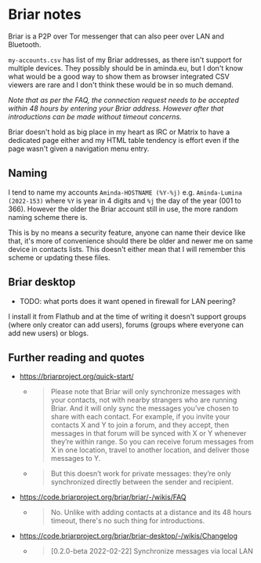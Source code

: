 # Briar notes

Briar is a P2P over Tor messenger that can also peer over LAN and Bluetooth.

`my-accounts.csv` has list of my Briar addresses, as there isn't support
for multiple devices. They possibly should be in aminda.eu, but I don't
know what would be a good way to show them as browser integrated CSV
viewers are rare and I don't think these would be in so much demand.

*Note that as per the FAQ, the connection request needs to be accepted
within 48 hours by entering your Briar address. However after that
introductions can be made without timeout concerns.*

Briar doesn't hold as big place in my heart as IRC or Matrix to have a
dedicated page either and my HTML table tendency is effort even if the page
wasn't given a navigation menu entry.

## Naming

I tend to name my accounts `Aminda-HOSTNAME (%Y-%j)` e.g.
`Aminda-Lumina (2022-153)` where `%Y` is year in 4 digits and `%j` the day
of the year (001 to 366). However the older the Briar account still in use,
the more random naming scheme there is.

This is by no means a security feature, anyone can name their device like
that, it's more of convenience should there be older and newer me on same
device in contacts lists. This doesn't either mean that I will remember
this scheme or updating these files.

## Briar desktop

* TODO: what ports does it want opened in firewall for LAN peering?

I install it from Flathub and at the time of writing it doesn't support
groups (where only creator can add users), forums (groups where everyone can
add new users) or blogs.

## Further reading and quotes

* https://briarproject.org/quick-start/
  * > Please note that Briar will only synchronize messages with your contacts, not with nearby strangers who are running Briar. And it will only sync the messages you’ve chosen to share with each contact. For example, if you invite your contacts X and Y to join a forum, and they accept, then messages in that forum will be synced with X or Y whenever they’re within range. So you can receive forum messages from X in one location, travel to another location, and deliver those messages to Y.
  * > But this doesn’t work for private messages: they’re only synchronized directly between the sender and recipient.
* https://code.briarproject.org/briar/briar/-/wikis/FAQ
  * > No. Unlike with adding contacts at a distance and its 48 hours timeout, there's no such thing for introductions.
* https://code.briarproject.org/briar/briar-desktop/-/wikis/Changelog
  * > \[0.2.0-beta 2022-02-22\] Synchronize messages via local LAN
